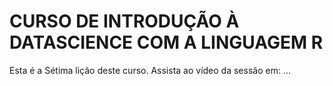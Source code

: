 # CURSO DE INTRODUÇÃO À DATASCIENCE COM A LINGUAGEM R
Esta é a Sétima lição deste curso.
Assista ao vídeo da  sessão em: ...
